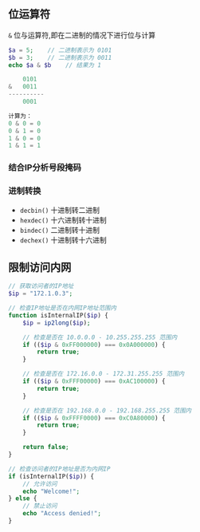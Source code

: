 ## 位运算符
`&` 位与运算符,即在二进制的情况下进行位与计算
```php
$a = 5;    // 二进制表示为 0101
$b = 3;    // 二进制表示为 0011
echo $a & $b    // 结果为 1

    0101
&   0011
----------
    0001

计算为：
0 & 0 = 0
0 & 1 = 0
1 & 0 = 0
1 & 1 = 1
```

### 结合IP分析号段掩码


### 进制转换
+ `decbin()` 十进制转二进制
+ `hexdec()` 十六进制转十进制
+ `bindec()` 二进制转十进制
+ `dechex()` 十进制转十六进制


## 限制访问内网
```php
// 获取访问者的IP地址
$ip = "172.1.0.3";

// 检查IP地址是否在内网IP地址范围内
function isInternalIP($ip) {
    $ip = ip2long($ip);

    // 检查是否在 10.0.0.0 - 10.255.255.255 范围内
    if (($ip & 0xFF000000) === 0x0A000000) {
        return true;
    }

    // 检查是否在 172.16.0.0 - 172.31.255.255 范围内
    if (($ip & 0xFFF00000) === 0xAC100000) {
        return true;
    }

    // 检查是否在 192.168.0.0 - 192.168.255.255 范围内
    if (($ip & 0xFFFF0000) === 0xC0A80000) {
        return true;
    }

    return false;
}

// 检查访问者的IP地址是否为内网IP
if (isInternalIP($ip)) {
    // 允许访问
    echo "Welcome!";
} else {
    // 禁止访问
    echo "Access denied!";
}
```